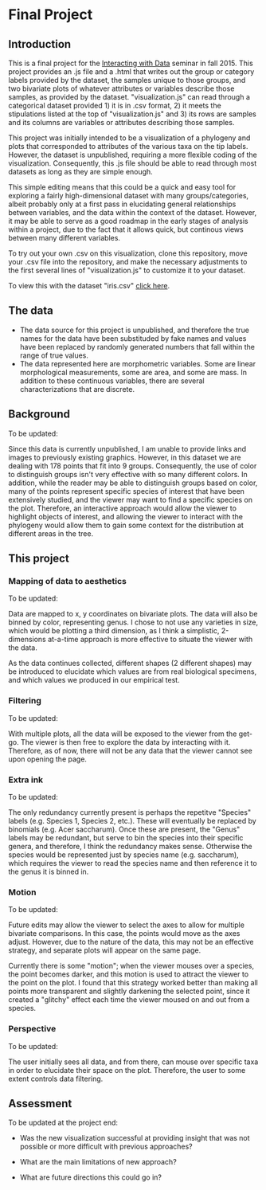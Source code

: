# Final Project

## Introduction

This is a final project for the [Interacting with Data](https://github.com/Brown-BIOL2430-S04-Fall2015/syllabus) seminar in fall 2015. This project provides an .js file and a .html that writes out the group or category labels provided by the dataset, the samples unique to those groups, and two bivariate plots of whatever attributes or variables describe those samples, as provided by the dataset. "visualization.js" can read through a categorical dataset provided 1) it is in .csv format, 2) it meets the stipulations listed at the top of "visualization.js" and 3) its rows are samples and its columns are variables or attributes describing those samples.

This project was initially intended to be a visualization of a phylogeny and plots that corresponded to attributes of the various taxa on the tip labels. However, the dataset is unpublished, requiring a more flexible coding of the visualization. Consequently, this .js file should be able to read through most datasets as long as they are simple enough.

This simple editing means that this could be a quick and easy tool for exploring a fairly high-dimensional dataset with many groups/categories, albeit probably only at a first pass in elucidating general relationships between variables, and the data within the context of the dataset. However, it may be able to serve as a good roadmap in the early stages of analysis within a project, due to the fact that it allows quick, but continous views between many different variables.

To try out your own .csv on this visualization, clone this repository, move your .csv file into the repository, and make the necessary adjustments to the first several lines of "visualization.js" to customize it to your dataset.

To view this with the dataset "iris.csv" [click here](https://rawgit.com/jackdiedrich/finalproject/master/index.html).

## The data

- The data source for this project is unpublished, and therefore the true names for the data have been substituded by fake names and values have been replaced by randomly generated numbers that fall within the range of true values. 
- The data represented here are morphometric variables. Some are linear morphological measurements, some are area, and some are mass. In addition to these continuous variables, there are several characterizations that are discrete.

## Background

To be updated:

Since this data is currently unpublished, I am unable to provide links and images to previously existing graphics. However, in this dataset we are dealing with 178 points that fit into 9 groups. Consequently, the use of color to distinguish groups isn't very effective with so many different colors. In addition, while the reader may be able to distinguish groups based on color, many of the points represent specific species of interest that have been extensively studied, and the viewer may want to find a specific species on the plot. Therefore, an interactive approach would allow the viewer to highlight objects of interest, and allowing the viewer to interact with the phylogeny would allow them to gain some context for the distribution at different areas in the tree. 

## This project

### Mapping of data to aesthetics

To be updated:

Data are mapped to x, y coordinates on bivariate plots. The data will also be binned by color, representing genus. I chose to not use any varieties in size, which would be plotting a third dimension, as I think a simplistic, 2-dimensions at-a-time approach is more effective to situate the viewer with the data. 

As the data continues collected, different shapes (2 different shapes) may be introduced to elucidate which values are from real biological specimens, and which values we produced in our empirical test.

### Filtering

To be updated:

With multiple plots, all the data will be exposed to the viewer from the get-go. The viewer is then free to explore the data by interacting with it. Therefore, as of now, there will not be any data that the viewer cannot see upon opening the page.

### Extra ink

To be updated:

The only redundancy currently present is perhaps the repetitve "Species" labels (e.g. Species 1, Species 2, etc.). These will eventually be replaced by binomials (e.g. Acer saccharum). Once these are present, the "Genus" labels may be redundant, but serve to bin the species into their specific genera, and therefore, I think the redundancy makes sense. Otherwise the species would be represented just by species name (e.g. saccharum), which requires the viewer to read the species name and then reference it to the genus it is binned in.

### Motion

To be updated:

Future edits may allow the viewer to select the axes to allow for multiple bivariate comparisons. In this case, the points would move as the axes adjust. However, due to the nature of the data, this may not be an effective strategy, and separate plots will appear on the same page.

Currently there is some "motion"; when the viewer mouses over a species, the point becomes darker, and this motion is used to attract the viewer to the point on the plot. I found that this strategy worked better than making all points more transparent and slightly darkening the selected point, since it created a "glitchy" effect each time the viewer moused on and out from a species.

### Perspective

To be updated:

The user initially sees all data, and from there, can mouse over specific taxa in order to elucidate their space on the plot. Therefore, the user to some extent controls data filtering.

## Assessment

To be updated at the project end:

- Was the new visualization successful at providing insight that was not possible or more difficult with previous approaches?

- What are the main limitations of new approach?

- What are future directions this could go in?


